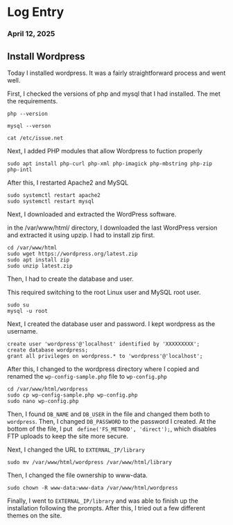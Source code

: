 # Log Entry

### April 12, 2025

## Install Wordpress

Today I installed wordpress. It was a fairly straightforward process and went well. 

First, I checked the versions of php and mysql that I had installed. The met the requirements.

```
php --version
```

```
mysql --verson
```

```
cat /etc/issue.net
```

Next, I added PHP modules that allow Wordpress to fuction properly

```
sudo apt install php-curl php-xml php-imagick php-mbstring php-zip php-intl
```

After this, I restarted Apache2 and MySQL

```
sudo systemctl restart apache2
sudo systemctl restart mysql
```

Next, I downloaded and extracted the WordPress software. 

in the /var/www/html/ directory, I downloaded the last WordPress version and extracted it using upzip. I had to install zip first.

```
cd /var/www/html
sudo wget https://wordpress.org/latest.zip
sudo apt install zip
sudo unzip latest.zip
```

Then, I had to create the database and user.

This required switching to the root Linux user and MySQL root user.

```
sudo su
mysql -u root
```

Next, I created the database user and password. I kept wordpress as the username.

```
create user 'wordpress'@'localhost' identified by 'XXXXXXXXX';
create database wordpress;
grant all privileges on wordpress.* to 'wordpress'@'localhost';
```

After this, I changed to the wordpress directory where I copied and renamed the `wp-config-sample.php` file to `wp-config.php`

```
cd /var/www/html/wordpress
sudo cp wp-config-sample.php wp-config.php
sudo nano wp-config.php
```

Then, I found `DB_NAME` and `DB_USER` in the file and changed them both to `wordpress`. Then, I changed `DB_PASSWORD` to the password I created.
At the bottom of the file, I put ` define('FS_METHOD', 'direct');`, which disables FTP uploads to keep the site more secure. 

Next, I changed the URL to `EXTERNAL_IP/library`

```
sudo mv /var/www/html/wordpress /var/www/html/library
```

Then, I changed the file ownership to www-data.

```
sudo chown -R www-data:www-data /var/www/html/wordpress
```

Finally, I went to `EXTERNAL_IP/library` and was able to finish up the installation following the prompts. After this, I tried out a few different themes on the site. 
